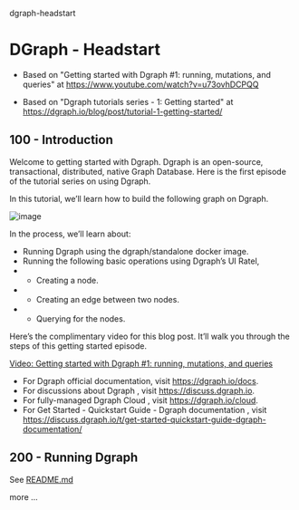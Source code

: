 dgraph-headstart
# DGraph - Headstart

- Based on "Getting started with Dgraph #1: running, mutations, and queries" at https://www.youtube.com/watch?v=u73ovhDCPQQ

- Based on "Dgraph tutorials series - 1: Getting started" at https://dgraph.io/blog/post/tutorial-1-getting-started/

## 100 - Introduction

Welcome to getting started with Dgraph. Dgraph is an open-source, transactional, distributed, native Graph Database. Here is the first episode of the tutorial series on using Dgraph.

In this tutorial, we’ll learn how to build the following graph on Dgraph.

![image](https://user-images.githubusercontent.com/12828104/118938625-250b8900-b94f-11eb-988e-357bdfe0c078.png)

In the process, we’ll learn about:

- Running Dgraph using the dgraph/standalone docker image.
- Running the following basic operations using Dgraph’s UI Ratel,
- - Creating a node.
- - Creating an edge between two nodes.
- - Querying for the nodes.

Here’s the complimentary video for this blog post. It’ll walk you through the steps of this getting started episode.

[Video: Getting started with Dgraph #1: running, mutations, and queries](https://youtu.be/u73ovhDCPQQ)

- For Dgraph official documentation, visit https://dgraph.io/docs.
- For discussions about Dgraph     , visit https://discuss.dgraph.io.
- For fully-managed Dgraph Cloud   , visit https://dgraph.io/cloud.
- For Get Started - Quickstart Guide - Dgraph documentation , visit https://discuss.dgraph.io/t/get-started-quickstart-guide-dgraph-documentation/

## 200 - Running Dgraph

See [README.md](./200/README.md)

more ...
